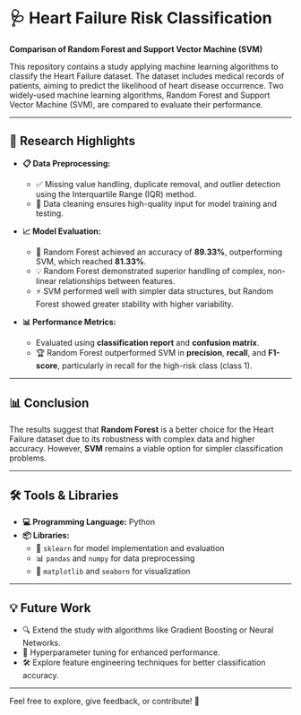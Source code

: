 # 🩺 Heart Failure Risk Classification  
**Comparison of Random Forest and Support Vector Machine (SVM)**  

This repository contains a study applying machine learning algorithms to classify the Heart Failure dataset. The dataset includes medical records of patients, aiming to predict the likelihood of heart disease occurrence. Two widely-used machine learning algorithms, Random Forest and Support Vector Machine (SVM), are compared to evaluate their performance.  

---

## 🚀 Research Highlights  
- **📋 Data Preprocessing:**  
  - ✅ Missing value handling, duplicate removal, and outlier detection using the Interquartile Range (IQR) method.  
  - 🔧 Data cleaning ensures high-quality input for model training and testing.  

- **📈 Model Evaluation:**  
  - 🎯 Random Forest achieved an accuracy of **89.33%**, outperforming SVM, which reached **81.33%**.  
  - 💡 Random Forest demonstrated superior handling of complex, non-linear relationships between features.  
  - ⚡ SVM performed well with simpler data structures, but Random Forest showed greater stability with higher variability.  

- **📊 Performance Metrics:**  
  - Evaluated using **classification report** and **confusion matrix**.  
  - 🏆 Random Forest outperformed SVM in **precision**, **recall**, and **F1-score**, particularly in recall for the high-risk class (class 1).  

---

## 📊 Conclusion  
The results suggest that **Random Forest** is a better choice for the Heart Failure dataset due to its robustness with complex data and higher accuracy. However, **SVM** remains a viable option for simpler classification problems.  

---

## 🛠️ Tools & Libraries  
- **💻 Programming Language:** Python  
- **📦 Libraries:**  
  - 🧠 `sklearn` for model implementation and evaluation  
  - 📊 `pandas` and `numpy` for data preprocessing  
  - 🎨 `matplotlib` and `seaborn` for visualization  

---

## 💡 Future Work  
- 🔍 Extend the study with algorithms like Gradient Boosting or Neural Networks.  
- 🔧 Hyperparameter tuning for enhanced performance.  
- 🛠️ Explore feature engineering techniques for better classification accuracy.  

---

Feel free to explore, give feedback, or contribute! 🚀  
